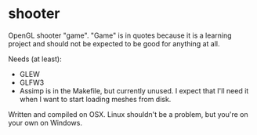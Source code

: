 shooter
===

OpenGL shooter "game".  "Game" is in quotes because it is a learning project and
should not be expected to be good for anything at all.

Needs (at least):
* GLEW
* GLFW3
* Assimp is in the Makefile, but currently unused.  I expect that I'll need it
when I want to start loading meshes from disk.

Written and compiled on OSX.  Linux shouldn't be a problem, but you're on your
own on Windows.
